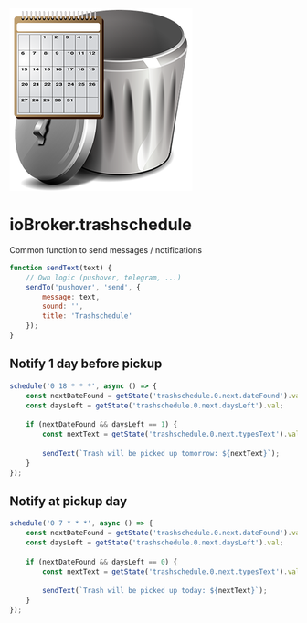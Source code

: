 ![Logo](../../admin/trashschedule.png)

# ioBroker.trashschedule

Common function to send messages / notifications

```javascript
function sendText(text) {
    // Own logic (pushover, telegram, ...)
    sendTo('pushover', 'send', {
        message: text,
        sound: '',
        title: 'Trashschedule'
    });
}
```

## Notify 1 day before pickup

```javascript
schedule('0 18 * * *', async () => {
    const nextDateFound = getState('trashschedule.0.next.dateFound').val;
    const daysLeft = getState('trashschedule.0.next.daysLeft').val;

    if (nextDateFound && daysLeft == 1) {
        const nextText = getState('trashschedule.0.next.typesText').val;

        sendText(`Trash will be picked up tomorrow: ${nextText}`);
    }
});
```

## Notify at pickup day

```javascript
schedule('0 7 * * *', async () => {
    const nextDateFound = getState('trashschedule.0.next.dateFound').val;
    const daysLeft = getState('trashschedule.0.next.daysLeft').val;

    if (nextDateFound && daysLeft == 0) {
        const nextText = getState('trashschedule.0.next.typesText').val;

        sendText(`Trash will be picked up today: ${nextText}`);
    }
});
```
